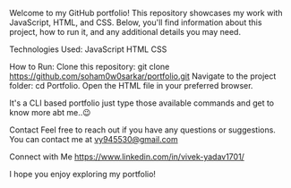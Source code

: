 Welcome to my GitHub portfolio! This repository showcases my work with JavaScript, HTML, and CSS. Below, you'll find information about this project, how to run it, and any additional details you may need.


Technologies Used:
JavaScript
HTML
CSS

How to Run:
Clone this repository: git clone https://github.com/soham0w0sarkar/portfolio.git
Navigate to the project folder: cd Portfolio.
Open the HTML file in your preferred browser.

It's a CLI based portfolio just type those available commands and get to know more abt me..😉





Contact
Feel free to reach out if you have any questions or suggestions. You can contact me at vy945530@gmail.com


Connect with Me
https://www.linkedin.com/in/vivek-yadav1701/

I hope you enjoy exploring my portfolio!






